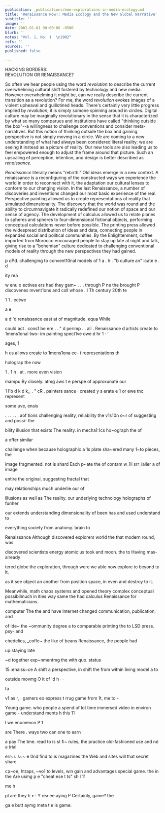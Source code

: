 ```yaml
---
publication: _publications/eme-explorations-in-media-ecology.md
title: 'Renaissance Now!: Media Ecology and the New Global Narrative'
subtitle: ''
image: ''
date: 2002-01-01 00:00:00 -0500
blurb: ''
notes: "Vol. 1, No. 1  \n2002"
refs: ''
sources: ''
published: false

---
```

HACKING BORDERS:  
REVOLUTION OR RENAISSANCE?

So often we hear people using the word _revolution_ to describe the current overwhelming cultural shift fostered by technology and new media. However overwhelming it might be, can we really describe the current transition as a revolution? For me, the word _revolution_ evokes images of a violent upheaval and guillotined heads. There's certainly very little progress implied by _revolution_; it is simply somone spinning around in circles. Digital culture may be marginally revolutionary in the sense that it is characterized by what so many comparues and institutions have called "thinking outside the box"--a willingness to challenge conventions and consider meta-narratives. But this notion of thinking outside the box and gaining perspective is not simply movmg in a circle. We are coming to a new understanding of what had always been considered literal reality; we are seeing it instead as a picture of reality. Our new tools are also leading us to feel empowered enough to adjust the frame around that picture. Such an upscaling of perception, intention, and design is better described as _renaissance_.

_Renaissance_ literally means "rebirth." Old ideas emerge in a new context. A renaissance is a reconfiguring of the constructed ways we experience the world in order to reconnect with it, the adaptation our cultural lenses to conform to our changing vision. In the last Renaissance, a number of discoveries and inventions changed our most basic experience of the real. Perspective painting allowed us to create representations of reality that simulated dimensionality. The discovery that the world was round and the ability to circumnavigate it radically redefined our notion of space and our sense of agency. The development of calculus allowed us to relate planes to spheres and spheres to four-dimensional fictional objects, performing conceptual calculations never before possible. The printing press allowed the widespread distribution of ideas and data, connecting people in expanded social and political communities. By the Enlightenment, coffee imported from Morocco encouraged people to stay up late at night and talk, giving rise to a "bohemian" culture dedicated to challenging conventional models of reality through the new perspectives they had gained.

p dPd. challenging to convent10nal models of 1 a . h . "b culture an" icate e . d

ity rea

w enu o ectives ers had they gam\~ . . . through P ne the brought P discovenes mvent1ons and coll whose . l Th century 20th te

1 1 . ectwe

a e

a d 'd renaissance east at of magnitude. equa While

could act . cons1 be ere . . " d perimp . . all . Renaissance d artists create to 1mens1onal two- im painting spect1ve owe d hr 1 · '

ages, 1

h us allows create to 1mens1ona ee- t representations th

holograp the now

1 . 1 h . at . more even vision

mampu By closely. atmg aws t e perspe of approxunate our

1 l'b d k d k,, . " cR . painters sance · created y s erate e 1 or ewe tnc represent

some uve, enais

. . . . . . aof tions challenging reality, reliability the v1s10n o\~r of suggesting and possi- the

bility illusion that exists The reality. in mecha1:1cs ho\~ograph the of

a offer similar

challenge when because holographic a 1s plate sha\~ered many 1\~to pieces, the

image fragmented. not is shard Each p\~ate the of contam w_1ll srr_ialler a of image

entire the original, suggesting fractal that

may relationships much underlie our of

illusions as well as The reality. our underlying technology holographs of funher

our extends understanding dimensionality of been has and used understand to

everything society from anatomy. brain to

Renaissance Although discovered explorers world the that modern round, was

discovered scientists energy atomic us took and moon. the to Having mas- already

tered globe the exploration, through were we able now explore to beyond to it,

as it see object an another from position space, in even and destroy to it.

Meanwhile, math chaos systems and opened theory complex conceptual possibilmuch in ities way same the had calculus Renaissance for mathematicians.

computer The the and have Internet changed communication, publication, and

of ide\~ the \~ommunity degree a to comparable printing the to LSD press. psy- and

chedelics, _coffe\~ the like of beans Renaissance, the people had

up staying late

\~d together exp\~nmentmg the with quo. status

15 :enaiss\~ce A shift a perspective, in shift the from within living model a to

outside movmg O it of 'd h · ·

ta

v1 as r, · gamers eo express t rrug game from 1t, me to -

Young game. who people a spend of lot time immersed video in environ game - understand ments h this 11

l we enomenon P 1

are There . ways two can one to earn

a pay The tme. read to is st fi\~ rules, the practice old-fashioned use and nd a trial

err\~r. s\~\~ e 0nd find to is magazines the Web and sites will that secret share

cp\~oe; htraps, \~vo1 to levels, win gain and advantages special game. the in the Are usmg p e "cheat ese t ts" sh l 11

me h

pl are they h • · Y rea ee aying P Certainly, game? the

ga e butt aymg meta t e is game.
